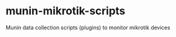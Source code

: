 munin-mikrotik-scripts
======================

Munin data collection scripts (plugins) to monitor mikrotik devices
